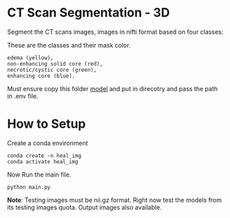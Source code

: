 # CT Scan Segmentation - 3D

Segment the CT scans images, images in nifti format based on four classes:

These are the classes and their mask color.

```
edema (yellow), 
non-enhancing solid core (red), 
necrotic/cystic core (green), 
enhancing core (blue).
```

Must ensure copy this folder [model](https://drive.google.com/drive/folders/1qquW47fMUCl7zUs7LzP77ACdjj1YKumR?usp=sharing) and put in direcotry and pass the path in .env file.

# How to Setup

Create a conda environment
```
conda create -n heal_img
conda activate heal_img
```

Now Run the main file.
```
python main.py
```

**Note**: Testing images must be nii.gz format. Right now test the models from its testing images quota. Output images also available.


